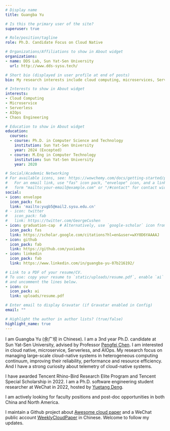 ```yaml
---
# Display name
title: Guangba Yu

# Is this the primary user of the site?
superuser: true

# Role/position/tagline
role: Ph.D. Candidate Focus on Cloud Native

# Organizations/Affiliations to show in About widget
organizations:
- name: DDS Lab, Sun Yat-Sen University
  url: http://www.dds-sysu.tech/

# Short bio (displayed in user profile at end of posts)
bio: My research interests include cloud computing, microservices, Serverless, AIOps

# Interests to show in About widget
interests:
- Cloud Computing
- Microservice
- Serverless
- AIOps
- Chaos Engineering

# Education to show in About widget
education:
  courses:
  - course: Ph.D. in Computer Science and Technology
    institution: Sun Yat-Sen University
    year: 2024 (Excepted) 
  - course: M.Eng in Computer Technology
    institution: Sun Yat-Sen University
    year: 2020

# Social/Academic Networking
# For available icons, see: https://wowchemy.com/docs/getting-started/page-builder/#icons
#   For an email link, use "fas" icon pack, "envelope" icon, and a link in the
#   form "mailto:your-email@example.com" or "/#contact" for contact widget.
social:
- icon: envelope
  icon_pack: fas
  link: 'mailto:yugb5@mail2.sysu.edu.cn'
# - icon: twitter
#   icon_pack: fab
#   link: https://twitter.com/GeorgeCushen
- icon: graduation-cap  # Alternatively, use `google-scholar` icon from `ai` icon pack
  icon_pack: fas
  link: https://scholar.google.com/citations?hl=en&user=wXY0D6YAAAAJ
- icon: github
  icon_pack: fab
  link: https://github.com/yuxiaoba
- icon: linkedin
  icon_pack: fab
  link: https://www.linkedin.com/in/guangba-yu-07b216192/

# Link to a PDF of your resume/CV.
# To use: copy your resume to `static/uploads/resume.pdf`, enable `ai` icons in `params.toml`, 
# and uncomment the lines below.
- icon: cv
  icon_pack: ai
  link: uploads/resume.pdf

# Enter email to display Gravatar (if Gravatar enabled in Config)
email: ""

# Highlight the author in author lists? (true/false)
highlight_name: true
---
```


I am Guangba Yu (余广坝 in Chinese). I am a 3nd year Ph.D. candidate at Sun Yat-Sen University, advised by Professor [Pengfei Chen](http://www.dds-sysu.tech/Teachers). I am interested in cloud native, microservice, Serverless, and AIOps. My research focus on managing large-scale cloud-native systems in heterogeneous computing continuum, improving their reliability, performance and  resource efficiency. 
And I have a strong curiosity about telemetry of cloud-native systems.

I have awarded Tencent Rhino-Bird Research Elite Program and Tencent Special Scholarship in 2022. I am a Ph.D. software engineering student researcher at WeChat in 2022, hosted by [Yuetang Deng](https://scholar.google.com/citations?hl=zh-CN&user=jiPCz_cAAAAJ). 

I am actively looking for faculty positions and post-doc opportunities in both China and North America.

I maintain a Github project about [Awesome cloud paper](https://github.com/IntelligentDDS/awesome-papers) and a WeChat public account [WeeklyCloudPaper](https://yuxiaoba.github.io/authors/admin/weeklycloudpaper.jpg) in Chinese. Welcome to follow my updates. 

